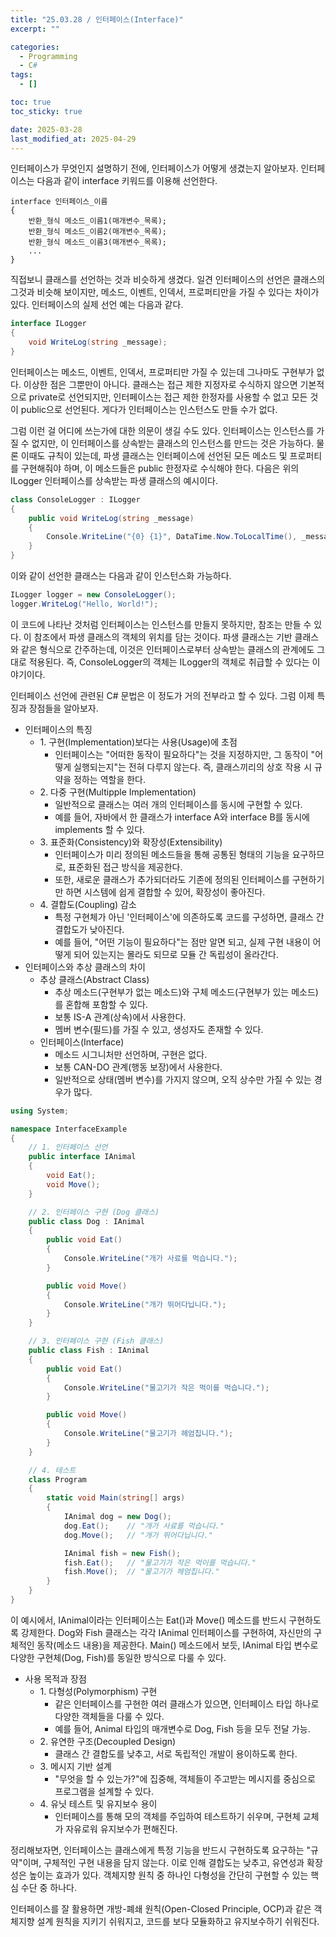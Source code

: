 ```yaml
---
title: "25.03.28 / 인터페이스(Interface)"
excerpt: ""

categories:
  - Programming
  - C#
tags:
  - []

toc: true
toc_sticky: true

date: 2025-03-28
last_modified_at: 2025-04-29
---
```


인터페이스가 무엇인지 설명하기 전에, 인터페이스가 어떻게 생겼는지 알아보자. 인터페이스는 다음과 같이 interface 키워드를 이용해 선언한다.

```text
interface 인터페이스_이름
{
    반환_형식 메소드_이름1(매개변수_목록);
    반환_형식 메소드_이름2(매개변수_목록);
    반환_형식 메소드_이름3(매개변수_목록);
   	...
}
```

직접보니 클래스를 선언하는 것과 비슷하게 생겼다. 일견 인터페이스의 선언은 클래스의 그것과 비슷해 보이지만, 메소드, 이벤트, 인덱서, 프로퍼티만을 가질 수 있다는 차이가 있다. 인터페이스의 실제 선언 예는 다음과 같다.

```csharp
interface ILogger
{
    void WriteLog(string _message);
}
```

인터페이스는 메소드, 이벤트, 인덱서, 프로퍼티만 가질 수 있는데 그나마도 구현부가 없다. 이상한 점은 그뿐만이 아니다. 클래스는 접근 제한 지정자로 수식하지 않으면 기본적으로 private로 선언되지만, 인터페이스는 접근 제한 한정자를 사용할 수 없고 모든 것이 public으로 선언된다. 게다가 인터페이스는 인스턴스도 만들 수가 없다.

그럼 이런 걸 어디에 쓰는가에 대한 의문이 생길 수도 있다. 인터페이스는 인스턴스를 가질 수 없지만, 이 인터페이스를 상속받는 클래스의 인스턴스를 만드는 것은 가능하다. 물론 이때도 규칙이 있는데, 파생 클래스는 인터페이스에 선언된 모든 메소드 및 프로퍼티를 구현해줘야 하며, 이 메소드들은 public 한정자로 수식해야 한다. 다음은 위의 ILogger 인터페이스를 상속받는 파생 클래스의 예시이다.

```csharp
class ConsoleLogger : ILogger
{
    public void WriteLog(string _message)
    {
        Console.WriteLine("{0} {1}", DataTime.Now.ToLocalTime(), _message);
    }
}
```

이와 같이 선언한 클래스는 다음과 같이 인스턴스화 가능하다.

```csharp
ILogger logger = new ConsoleLogger();
logger.WriteLog("Hello, World!");
```

이 코드에 나타난 것처럼 인터페이스는 인스턴스를 만들지 못하지만, 참조는 만들 수 있다. 이 참조에서 파생 클래스의 객체의 위치를 담는 것이다. 파생 클래스는 기반 클래스와 같은 형식으로 간주하는데, 이것은 인터페이스로부터 상속받는 클래스의 관계에도 그대로 적용된다. 즉, ConsoleLogger의 객체는 ILogger의 객체로 취급할 수 있다는 이야기이다.

인터페이스 선언에 관련된 C# 문법은 이 정도가 거의 전부라고 할 수 있다. 그럼 이제 특징과 장점들을 알아보자.

- 인터페이스의 특징
  - 1\. 구현(Implementation)보다는 사용(Usage)에 초점
    - 인터페이스는 "어떠한 동작이 필요하다"는 것을 지정하지만, 그 동작이 "어떻게 실행되는지"는 전혀 다루지 않는다. 즉, 클래스끼리의 상호 작용 시 규약을 정하는 역할을 한다.
  - 2\. 다중 구현(Multipple Implementation)
    - 일반적으로 클래스는 여러 개의 인터페이스를 동시에 구현할 수 있다.
    - 예를 들어, 자바에서 한 클래스가 interface A와 interface B를 동시에 implements 할 수 있다.
  - 3\. 표준화(Consistency)와 확장성(Extensibility)
    - 인터페이스가 미리 정의된 메소드들을 통해 공통된 형태의 기능을 요구하므로, 표준화된 접근 방식을 제공한다.
    - 또한, 새로운 클래스가 추가되더라도 기존에 정의된 인터페이스를 구현하기만 하면 시스템에 쉽게 결합할 수 있어, 확장성이 좋아진다.
  - 4\. 결합도(Coupling) 감소
    - 특정 구현체가 아닌 '인터페이스'에 의존하도록 코드를 구성하면, 클래스 간 결합도가 낮아진다.
    - 예를 들어, "어떤 기능이 필요하다"는 점만 알면 되고, 실제 구현 내용이 어떻게 되어 있는지는 몰라도 되므로 모듈 간 독립성이 올라간다.
- 인터페이스와 추상 클래스의 차이
  - 추상 클래스(Abstract Class)
    - 추상 메소드(구현부가 없는 메소드)와 구체 메소드(구현부가 있는 메소드)를 혼합해 포함할 수 있다.
    - 보통 IS-A 관계(상속)에서 사용한다.
    - 멤버 변수(필드)를 가질 수 있고, 생성자도 존재할 수 있다.
  - 인터페이스(Interface)
    - 메소드 시그니처만 선언하며, 구현은 없다.
    - 보통 CAN-DO 관계(행동 보장)에서 사용한다.
    - 일반적으로 상태(멤버 변수)를 가지지 않으며, 오직 상수만 가질 수 있는 경우가 많다.

```csharp
using System;

namespace InterfaceExample
{
    // 1. 인터페이스 선언
    public interface IAnimal
    {
        void Eat();
        void Move();
    }

    // 2. 인터페이스 구현 (Dog 클래스)
    public class Dog : IAnimal
    {
        public void Eat()
        {
            Console.WriteLine("개가 사료를 먹습니다.");
        }

        public void Move()
        {
            Console.WriteLine("개가 뛰어다닙니다.");
        }
    }

    // 3. 인터페이스 구현 (Fish 클래스)
    public class Fish : IAnimal
    {
        public void Eat()
        {
            Console.WriteLine("물고기가 작은 먹이를 먹습니다.");
        }

        public void Move()
        {
            Console.WriteLine("물고기가 헤엄칩니다.");
        }
    }

    // 4. 테스트
    class Program
    {
        static void Main(string[] args)
        {
            IAnimal dog = new Dog();
            dog.Eat();    // "개가 사료를 먹습니다."
            dog.Move();   // "개가 뛰어다닙니다."

            IAnimal fish = new Fish();
            fish.Eat();   // "물고기가 작은 먹이를 먹습니다."
            fish.Move();  // "물고기가 헤엄칩니다."
        }
    }
}
```

이 예시에서, IAnimal이라는 인터페이스는 Eat()과 Move() 메소드를 반드시 구현하도록 강제한다. Dog와 Fish 클래스는 각각 IAnimal 인터페이스를 구현하여, 자신만의 구체적인 동작(메소드 내용)을 제공한다. Main() 메소드에서 보듯, IAnimal 타입 변수로 다양한 구현체(Dog, Fish)를 동일한 방식으로 다룰 수 있다.

- 사용 목적과 장점
  - 1\. 다형성(Polymorphism) 구현
    - 같은 인터페이스를 구현한 여러 클래스가 있으면, 인터페이스 타입 하나로 다양한 객체들을 다룰 수 있다.
    - 예를 들어, Animal 타입의 매개변수로 Dog, Fish 등을 모두 전달 가능.
  - 2\. 유연한 구조(Decoupled Design)
    - 클래스 간 결합도를 낮추고, 서로 독립적인 개발이 용이하도록 한다.
  - 3\. 메시지 기반 설계
    - "무엇을 할 수 있는가?"에 집중해, 객체들이 주고받는 메시지를 중심으로 프로그램을 설계할 수 있다.
  - 4\. 유닛 테스트 및 유지보수 용이
    - 인터페이스를 통해 모의 객체를 주입하여 테스트하기 쉬우며, 구현체 교체가 자유로워 유지보수가 편해진다.

정리해보자면, 인터페이스는 클래스에게 특정 기능을 반드시 구현하도록 요구하는 "규약"이며, 구체적인 구현 내용을 담지 않는다. 이로 인해 결합도는 낮추고, 유연성과 확장성은 높이는 효과가 있다. 객체지향 원칙 중 하나인 다형성을 간단히 구현할 수 있는 핵심 수단 중 하나다.

인터페이스를 잘 활용하면 개방-폐쇄 원칙(Open-Closed Principle, OCP)과 같은 객체지향 설계 원칙을 지키기 쉬워지고, 코드를 보다 모듈화하고 유지보수하기 쉬워진다.
